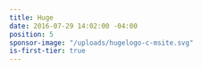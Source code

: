 ```yaml
---
title: Huge
date: 2016-07-29 14:02:00 -04:00
position: 5
sponsor-image: "/uploads/hugelogo-c-msite.svg"
is-first-tier: true
---
```


